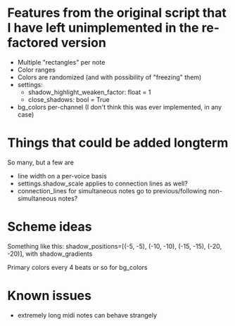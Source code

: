 # Features from the original script that I have left unimplemented in the re-factored version

- Multiple "rectangles" per note
- Color ranges
- Colors are randomized (and with possibility of "freezing" them)
- settings:
    - shadow_highlight_weaken_factor: float = 1
    - close_shadows: bool = True
- bg_colors per-channel (I don't think this was ever implemented, in any case)

# Things that could be added longterm

So many, but a few are
- line width on a per-voice basis
- settings.shadow_scale applies to connection lines as well?
- connection_lines for simultaneous notes go to previous/following non-simultaneous notes?

# Scheme ideas

Something like this:
shadow_positions=[(-5, -5), (-10, -10), (-15, -15), (-20, -20)],
with shadow_gradients

Primary colors every 4 beats or so for bg_colors

# Known issues

- extremely long midi notes can behave strangely
